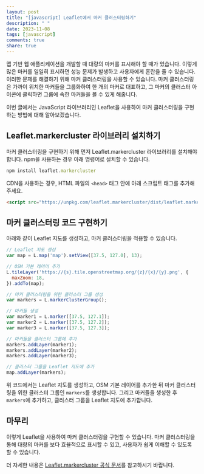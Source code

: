 ```yaml
---
layout: post
title: "[javascript] Leaflet에서 마커 클러스터링하기"
description: " "
date: 2023-11-08
tags: [javascript]
comments: true
share: true
---
```


맵 기반 웹 애플리케이션을 개발할 때 대량의 마커를 표시해야 할 때가 있습니다. 이렇게 많은 마커를 일일히 표시하면 성능 문제가 발생하고 사용자에게 혼란을 줄 수 있습니다. 이러한 문제를 해결하기 위해 마커 클러스터링을 사용할 수 있습니다. 마커 클러스터링은 가까이 위치한 마커들을 그룹화하여 한 개의 마커로 대표하고, 그 마커의 클러스터 아이콘에 클릭하면 그룹에 속한 마커들을 볼 수 있게 해줍니다.

이번 글에서는 JavaScript 라이브러리인 Leaflet을 사용하여 마커 클러스터링을 구현하는 방법에 대해 알아보겠습니다.

## Leaflet.markercluster 라이브러리 설치하기
마커 클러스터링을 구현하기 위해 먼저 Leaflet.markercluster 라이브러리를 설치해야 합니다. npm을 사용하는 경우 아래 명령어로 설치할 수 있습니다.

```javascript
npm install leaflet.markercluster
```

CDN을 사용하는 경우, HTML 파일의 `<head>` 태그 안에 아래 스크립트 태그를 추가해주세요.

```html
<script src="https://unpkg.com/leaflet.markercluster/dist/leaflet.markercluster.js"></script>
```

## 마커 클러스터링 코드 구현하기
아래와 같이 Leaflet 지도를 생성하고, 마커 클러스터링을 적용할 수 있습니다.

```javascript
// Leaflet 지도 생성
var map = L.map('map').setView([37.5, 127.0], 13);

// OSM 기본 레이어 추가
L.tileLayer('https://{s}.tile.openstreetmap.org/{z}/{x}/{y}.png', {
  maxZoom: 18,
}).addTo(map);

// 마커 클러스터링을 위한 클러스터 그룹 생성
var markers = L.markerClusterGroup();

// 마커들 생성
var marker1 = L.marker([37.5, 127.1]);
var marker2 = L.marker([37.5, 127.2]);
var marker3 = L.marker([37.5, 127.3]);

// 마커들을 클러스터 그룹에 추가
markers.addLayer(marker1);
markers.addLayer(marker2);
markers.addLayer(marker3);

// 클러스터 그룹을 Leaflet 지도에 추가
map.addLayer(markers);
```

위 코드에서는 Leaflet 지도를 생성하고, OSM 기본 레이어를 추가한 뒤 마커 클러스터링을 위한 클러스터 그룹인 `markers`를 생성합니다. 그리고 마커들을 생성한 후 `markers`에 추가하고, 클러스터 그룹을 Leaflet 지도에 추가합니다.

## 마무리
이렇게 Leaflet을 사용하여 마커 클러스터링을 구현할 수 있습니다. 마커 클러스터링을 통해 대량의 마커를 보다 효율적으로 표시할 수 있고, 사용자가 쉽게 이해할 수 있도록 할 수 있습니다.

더 자세한 내용은 [Leaflet.markercluster 공식 문서](https://github.com/Leaflet/Leaflet.markercluster)를 참고하시기 바랍니다.